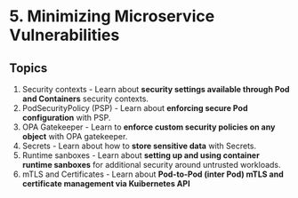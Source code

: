 # 5. Minimizing Microservice Vulnerabilities

## Topics
1. Security contexts - Learn about **security settings available through Pod and Containers** security contexts.
2. PodSecurityPolicy (PSP) - Learn about **enforcing secure Pod configuration** with PSP.
3. OPA Gatekeeper - Learn to **enforce custom security policies on any object** with OPA gatekeeper.
4. Secrets - Learn about how to **store sensitive data** with Secrets.
5. Runtime sanboxes - Learn about **setting up and using container runtime sanboxes** for additional security around untrusted workloads.
6. mTLS and Certificates - Learn about **Pod-to-Pod (inter Pod) mTLS and certificate management via Kuibernetes API**

